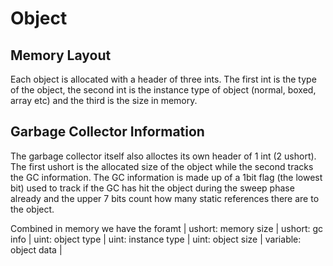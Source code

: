 # Object

## Memory Layout

Each object is allocated with a header of three ints. The first int is the type of the object, the second int is the instance type of object (normal, boxed, array etc) and the third is the size in memory. 

## Garbage Collector Information

The garbage collector itself also alloctes its own header of 1 int (2 ushort). The first ushort is the allocated size of the object while the second tracks the GC information. 
The GC information is made up of a 1bit flag (the lowest bit) used to track if the GC has hit the object during the sweep phase already and the upper 7 bits count how many static references there are to the object. 

Combined in memory we have the foramt | ushort: memory size | ushort: gc info | uint: object type | uint: instance type | uint: object size | variable: object data |
